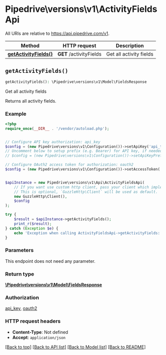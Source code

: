 # Pipedrive\versions\v1\ActivityFieldsApi

All URIs are relative to https://api.pipedrive.com/v1.

Method | HTTP request | Description
------------- | ------------- | -------------
[**getActivityFields()**](ActivityFieldsApi.md#getActivityFields) | **GET** /activityFields | Get all activity fields


## `getActivityFields()`

```php
getActivityFields(): \Pipedrive\versions\v1\Model\FieldsResponse
```

Get all activity fields

Returns all activity fields.

### Example

```php
<?php
require_once(__DIR__ . '/vendor/autoload.php');


// Configure API key authorization: api_key
$config = (new Pipedrive\versions\v1\Configuration())->setApiKey('api_token', 'YOUR_API_KEY');
// Uncomment below to setup prefix (e.g. Bearer) for API key, if needed
// $config = (new Pipedrive\versions\v1\Configuration())->setApiKeyPrefix('api_token', 'Bearer');

// Configure OAuth2 access token for authorization: oauth2
$config = (new Pipedrive\versions\v1\Configuration())->setAccessToken('YOUR_ACCESS_TOKEN');


$apiInstance = new Pipedrive\versions\v1\Api\ActivityFieldsApi(
    // If you want use custom http client, pass your client which implements `GuzzleHttp\ClientInterface`.
    // This is optional, `GuzzleHttp\Client` will be used as default.
    new GuzzleHttp\Client(),
    $config
);

try {
    $result = $apiInstance->getActivityFields();
    print_r($result);
} catch (Exception $e) {
    echo 'Exception when calling ActivityFieldsApi->getActivityFields: ', $e->getMessage(), PHP_EOL;
}
```

### Parameters

This endpoint does not need any parameter.

### Return type

[**\Pipedrive\versions\v1\Model\FieldsResponse**](../Model/FieldsResponse.md)

### Authorization

[api_key](../README.md#api_key), [oauth2](../README.md#oauth2)

### HTTP request headers

- **Content-Type**: Not defined
- **Accept**: `application/json`

[[Back to top]](#) [[Back to API list]](../README.md#documentation-for-api-endpoints)
[[Back to Model list]](../README.md#documentation-for-models)
[[Back to README]](../README.md)
